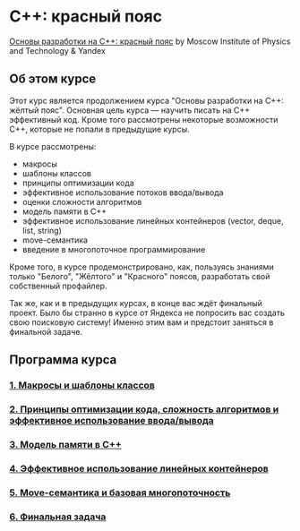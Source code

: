 # C++: красный пояс

[Основы разработки на C++: красный пояс](https://www.coursera.org/learn/c-plus-plus-red) by Moscow Institute of Physics and Technology & Yandex

## Об этом курсе

Этот курс является продолжением курса "Основы разработки на C++: жёлтый пояс". Основная цель курса — научить писать на С++ эффективный код. Кроме того рассмотрены некоторые возможности С++, которые не попали в предыдущие курсы. 

В курсе рассмотрены:
- макросы
- шаблоны классов
- принципы оптимизации кода
- эффективное использование потоков ввода/вывода
- оценки сложности алгоритмов
- модель памяти в С++
- эффективное использование линейных контейнеров (vector, deque, list, string)
- move-семантика
- введение в многопоточное программирование

Кроме того, в курсе продемонстрировано, как, пользуясь знаниями только "Белого", "Жёлтого" и "Красного" поясов, разработать свой собственный профайлер.

Так же, как и в предыдущих курсах, в конце вас ждёт финальный проект. Было бы странно в курсе от Яндекса не попросить вас создать свою поисковую систему! Именно этим вам и предстоит заняться в финальной задаче.

## Программа курса

### [1. Макросы и шаблоны классов](https://github.com/m3nf1s/Modern-Cplusplus/tree/master/Red%20Belt/Week_1)

### [2. Принципы оптимизации кода, сложность алгоритмов и эффективное использование ввода/вывода](https://github.com/m3nf1s/Modern-Cplusplus/tree/master/Red%20Belt/Week_2)

### [3. Модель памяти в C++](https://github.com/m3nf1s/Modern-Cplusplus/tree/master/Red%20Belt/Week_3)

### [4. Эффективное использование линейных контейнеров](https://github.com/m3nf1s/Modern-Cplusplus/tree/master/Red%20Belt/Week_4)

### [5. Move-семантика и базовая многопоточность](https://github.com/m3nf1s/Modern-Cplusplus/tree/master/Red%20Belt/Week_5)

### [6. Финальная задача]( )
